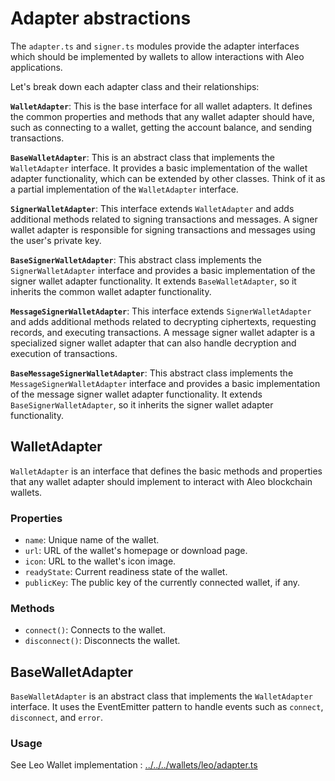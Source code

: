 # Adapter abstractions

The `adapter.ts` and `signer.ts` modules provide the adapter interfaces which should be implemented by wallets to allow interactions with Aleo applications.

Let's break down each adapter class and their relationships:

**`WalletAdapter`**: This is the base interface for all wallet adapters. It defines the common properties and methods that any wallet adapter should have, such as connecting to a wallet, getting the account balance, and sending transactions.

**`BaseWalletAdapter`**: This is an abstract class that implements the `WalletAdapter` interface. It provides a basic implementation of the wallet adapter functionality, which can be extended by other classes. Think of it as a partial implementation of the `WalletAdapter` interface.

**`SignerWalletAdapter`**: This interface extends `WalletAdapter` and adds additional methods related to signing transactions and messages. A signer wallet adapter is responsible for signing transactions and messages using the user's private key.

**`BaseSignerWalletAdapter`**: This abstract class implements the `SignerWalletAdapter` interface and provides a basic implementation of the signer wallet adapter functionality. It extends `BaseWalletAdapter`, so it inherits the common wallet adapter functionality.

**`MessageSignerWalletAdapter`**: This interface extends `SignerWalletAdapter` and adds additional methods related to decrypting ciphertexts, requesting records, and executing transactions. A message signer wallet adapter is a specialized signer wallet adapter that can also handle decryption and execution of transactions.

**`BaseMessageSignerWalletAdapter`**: This abstract class implements the `MessageSignerWalletAdapter` interface and provides a basic implementation of the message signer wallet adapter functionality. It extends `BaseSignerWalletAdapter`, so it inherits the signer wallet adapter functionality.

## WalletAdapter

`WalletAdapter` is an interface that defines the basic methods and properties that any wallet adapter should implement to interact with Aleo blockchain wallets.

### Properties

- `name`: Unique name of the wallet.
- `url`: URL of the wallet's homepage or download page.
- `icon`: URL to the wallet's icon image.
- `readyState`: Current readiness state of the wallet.
- `publicKey`: The public key of the currently connected wallet, if any.

### Methods

- `connect()`: Connects to the wallet.
- `disconnect()`: Disconnects the wallet.

## BaseWalletAdapter

`BaseWalletAdapter` is an abstract class that implements the `WalletAdapter` interface. It uses the EventEmitter pattern to handle events such as `connect`, `disconnect`, and `error`.

### Usage

See Leo Wallet implementation : [../../../wallets/leo/adapter.ts](../../../wallets/leo/adapter.ts)
